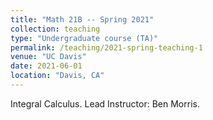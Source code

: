 ```yaml
---
title: "Math 21B -- Spring 2021"
collection: teaching
type: "Undergraduate course (TA)"
permalink: /teaching/2021-spring-teaching-1
venue: "UC Davis"
date: 2021-06-01
location: "Davis, CA"
---
```


Integral Calculus. Lead Instructor: Ben Morris.
